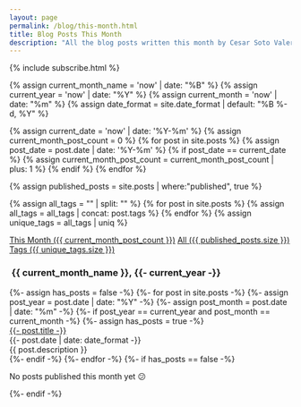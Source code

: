 ```yaml
---
layout: page
permalink: /blog/this-month.html
title: Blog Posts This Month
description: "All the blog posts written this month by Cesar Soto Valero"
---
```


{% include subscribe.html %}

{% assign current_month_name = 'now' | date: "%B" %}
{% assign current_year = 'now' | date: "%Y" %}
{% assign current_month = 'now' | date: "%m" %}
{% assign date_format = site.date_format | default: "%B %-d, %Y" %}

<!-- count all post published this month -->
{% assign current_date = 'now' | date: '%Y-%m' %}
{% assign current_month_post_count = 0 %}
{% for post in site.posts %}
{% assign post_date = post.date | date: '%Y-%m' %}
{% if post_date == current_date %}
{% assign current_month_post_count = current_month_post_count | plus: 1 %}
{% endif %}
{% endfor %}

<!-- count all the blog posts -->
{% assign published_posts = site.posts | where:"published", true %}

<!-- count the number of tags -->
{% assign all_tags = "" | split: "" %}
{% for post in site.posts %}
{% assign all_tags = all_tags | concat: post.tags %}
{% endfor %}
{% assign unique_tags = all_tags | uniq %}

<div class="list-filters">
   <a href="/blog/this-month.html" class="list-filter"> This Month ({{ current_month_post_count }})</a>
   <a href="/blog/all.html" class="list-filter">All ({{ published_posts.size }})</a>
   <a href="/blog/tags.html" class="list-filter">Tags ({{ unique_tags.size }})</a>
</div>

<div id="full-tags-list">
   <h3 id="{{- current_year -}}" class="linked-section">
      <i class="fas fa-calendar-alt" aria-hidden="true"></i>
      &nbsp;{{ current_month_name }},&nbsp;{{- current_year -}}
   </h3>
   <div class="post-list">
      {%- assign has_posts = false -%}
      {%- for post in site.posts -%}
      {%- assign post_year = post.date | date: "%Y" -%}
      {%- assign post_month = post.date | date: "%m" -%}
      {%- if post_year == current_year and post_month == current_month -%}
      {%- assign has_posts = true -%}
      <div class="tag-entry">
         <a href="{{ post.url | relative_url }}">{{- post.title -}}</a>
         <div class="entry-date">
            <time datetime="{{- post.date | date_to_xmlschema -}}">{{- post.date | date: date_format -}}</time>
         </div>
         <div class="entry-description">
            {{ post.description }}
         </div>
      </div>
      {%- endif -%}
      {%- endfor -%}
      {%- if has_posts == false -%}
      <div class="no-posts">
         <p>
            No posts published this month yet 😕
         </p>
      </div>
      {%- endif -%}
   </div>
</div>

